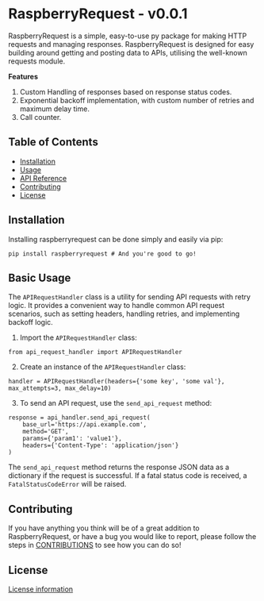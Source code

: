 # RaspberryRequest - v0.0.1

RaspberryRequest is a simple, easy-to-use py package for making HTTP requests and managing responses. RaspberryRequest is designed for easy building around getting and posting data to APIs, utilising the well-known requests module.

**Features**
1. Custom Handling of responses based on response status codes.
2. Exponential backoff implementation, with custom number of retries and maximum delay time.
3. Call counter.

## Table of Contents
- [Installation](#installation)
- [Usage](#usage)
- [API Reference](#api-reference)
- [Contributing](#contributing)
- [License](#license)

## Installation

Installing raspberryrequest can be done simply and easily via pip:

```
pip install raspberryrequest # And you're good to go!
```

## Basic Usage

The `APIRequestHandler` class is a utility for sending API requests with retry logic. It provides a convenient way to handle common API request scenarios, such as setting headers, handling retries, and implementing backoff logic.

1. Import the `APIRequestHandler` class:

`from api_request_handler import APIRequestHandler`

2. Create an instance of the `APIRequestHandler` class:

```
handler = APIRequestHandler(headers={'some key', 'some val'}, max_attempts=3, max_delay=10)
```

3. To send an API request, use the `send_api_request` method:

```
response = api_handler.send_api_request(
    base_url='https://api.example.com',
    method='GET',
    params={'param1': 'value1'},
    headers={'Content-Type': 'application/json'}
)
```

The `send_api_request` method returns the response JSON data as a dictionary if the request is successful. If a fatal status code is received, a `FatalStatusCodeError` will be raised.

## Contributing

If you have anything you think will be of a great addition to RaspberryRequest, or have a bug you would like to report, please follow the steps in [CONTRIBUTIONS](CONTRIBUTIONS.md) to see how you can do so!

## License
[License information](LICENSE.md)
